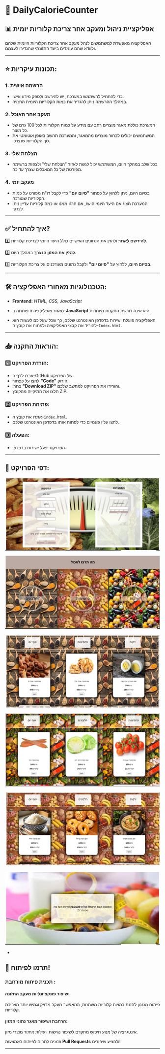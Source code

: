 
# 🥗 DailyCalorieCounter

## 📊 אפליקציית ניהול ומעקב אחר צריכת קלוריות יומית

האפליקציה מאפשרת למשתמשים לנהל מעקב אחר צריכת הקלוריות היומית שלהם ולוודא שהם עומדים ביעד התזונתי שהגדירו לעצמם.

---

## **⭐ תכונות עיקריות:**

###  1. **הרשמה אישית**
- כדי להתחיל להשתמש במערכת, יש להירשם ולספק מידע אישי.
- במהלך ההרשמה ניתן להגדיר את כמות הקלוריות היומית הרצויה.

###  2. **מעקב אחר האוכל**
- המערכת כוללת מאגר מוצרים רחב עם מידע על כמות הקלוריות לכל 100 גרם של כל מוצר.
- המשתמשים יכולים לבחור מוצרים מהמאגר, והמערכת תחשב באופן אוטומטי את סך הקלוריות שנצרכו.

###  3. **הצלחת שלי** 
- בכל שלב במהלך היום, המשתמש יכול לגשת לאזור "הצלחת שלי" ולצפות ברשימה מפורטת של כל המאכלים שצרך עד כה.

###  4. **מעקב יומי** 
- בסיום היום, ניתן ללחוץ על כפתור **"סיום יום"** כדי לקבל דו"ח מפורט על כמות הקלוריות שנצרכה.
- המערכת תציג אם היעד היומי הושג, אם חרגו ממנו או כמה קלוריות עדיין ניתן לצרוך.

---

## ✅ **איך להתחיל?**

1️⃣ **להירשם לאתר** ולהזין את הנתונים האישיים כולל היעד היומי לצריכת קלוריות.

2️⃣ **להזין את המזון הנצרך** במהלך היום.

3️⃣ **בסיום היום**, ללחוץ על **"סיום יום"** ולקבל נתונים מעודכנים על צריכת הקלוריות.

---

## 🛠️ **הטכנולוגיות מאחורי האפליקציה:**

- **Frontend:** *HTML, CSS, JavaScript*

  
- מאחר ואפליקציה זו פותחה ב-**JavaScript** היא אינה דורשת התקנות מיוחדות.
  
- האפליקציה פועלת ישירות בדפדפן האינטרנט שלכם, כך שכל שעליכם לעשות הוא להוריד את קבצי האפליקציה ולפתוח את קובץ ה-`Index.html`.

---

## 📥 **הוראות התקנה:**

### 1️⃣ **הורדת הפרויקט:**
- עברו לדף ה-GitHub של הפרויקט.
- לחצו על כפתור **"Code"** הירוק.
- בחרו **"Download ZIP"** והורידו את הפרויקט למחשב שלכם.
- חלצו את התיקייה מהקובץ ZIP.

### 2️⃣ **פתיחת הפרויקט:**
- אתרו את קובץ ה-`index.html`.
- לחצו עליו פעמיים כדי לפתוח אותו בדפדפן האינטרנט שלכם.

### 3️⃣ **הפעלה:**
- הפרויקט יפעל ישירות בדפדפן.

---

## 📸 **דפי הפרויקט:**

![מסך הרשמה והתחברות](IMG_FOR_README/login_screan.png)

![מסך ראשי](IMG_FOR_README/main_screan.png)

![מסך 1](IMG_FOR_README/1_screan.png)

![מסך 2](IMG_FOR_README/2_screan.png)

![מסך 3](IMG_FOR_README/3_screan.png)

![סיכום יום](IMG_FOR_README/sum_screan.png)

-

## 🤝 תרמו לפיתוח!

### תכנית פיתוח מורחבת :

#### שיפור פונקציונליות מעקב התזונה:

פיתוח מנגנון להזנת כמויות קלוריות משתנות, המאפשר מעקב מדויק וגמיש יותר מצריכת קלוריות.

#### הרחבת ושיפור מאגר נתוני המזון:

אינטגרציה של מנוע חיפוש מתקדם לשיפור נגישות ויעילות איתור מוצרי מזון.

וזמנים לתרום לפיתוח באמצעות **Pull Requests** ולהציע שיפורים!








------------------------------------------------------------------------------------------------------------------------------------------------------------



